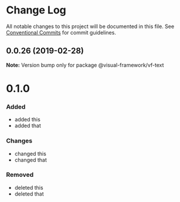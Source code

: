 # Change Log

All notable changes to this project will be documented in this file.
See [Conventional Commits](https://conventionalcommits.org) for commit guidelines.

## 0.0.26 (2019-02-28)

**Note:** Version bump only for package @visual-framework/vf-text





# 0.1.0

### Added
- added this
- added that

### Changes

- changed this
- changed that

### Removed

- deleted this
- deleted that
